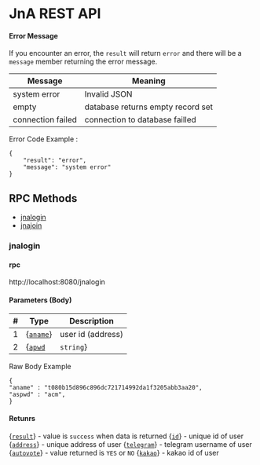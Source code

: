 # JnA REST API

#### Error Message
 If you encounter an error, the `result` will return `error` and there will be a `message` member
 returning the error message.
 
 
| Message              | Meaning                            | 
| -------------------- | ---------------------------------- | 
| system error         | Invalid JSON                       | 
| empty                | database returns empty record set  | 
| connection failed    | connection to database failled     | 
 
Error Code Example :

```
{
    "result": "error",
    "message": "system error"
}
```

## RPC Methods

- [jnalogin](#jnalogin)
- [jnajoin](#jnajoin)

### jnalogin

#### rpc

http://localhost:8080/jnalogin

#### Parameters (Body)

| #    | Type                               | Description                                                  |
| ---- | ---------------------------------- | ------------------------------------------------------------ |
| 1    | {[`aname`](`string`)}                  | user id (address)                                |
| 2    | {[`apwd`](#Quantity)|`string`} | user password |

Raw Body Example
```
{
"aname" : "t080b15d896c896dc721714992da1f3205abb3aa20",
"aspwd" : "acm",
}
```

#### Retunrs

{[`result`](#result)} - value is `success` when data is returned
{[`id`](#id)} - unique id of user
{[`address`](#address)} - unique address of user
{[`telegram`](#telegram)} - telegram username of user
{[`autovote`](#autovote)} - value returned is `YES` or `NO` 
{[`kakao`](#kakao)} - kakao id of user


 


